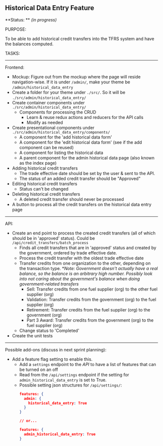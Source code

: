 Historical Data Entry Feature
--------------------------

**Status: ** *(in progress)*

PURPOSE:

To be able to add historical credit transfers into the TFRS system and have the balances computed.

TASKS:

------------
Frontend:
- Mockup: Figure out from the mockup where the page will reside navigation-wise. If it is under `/admin/`, make your theme be `/admin/historical_data_entry`
- Create a folder for your theme under `./src/`. So it will be `./src/admin/historical_data_entry/`
- Create container components under `./src/admin/historical_data_entry/`
  - Components for processing the CRUD
    - Learn & reuse redux actions and reducers for the API calls
    - Modify as needed
- Create presentational components under `./src/admin/historical_data_entry/components/`
  - A component for the 'add historical data form'
  - A component for the 'edit historical data form' (see if the add component can be reused)
  - A component for listing the historical data
  - A parent component for the admin historical data page (also known as the index page)
- Adding historical credit transfers
  - The trade effective date should be set by the user & sent to the API.
  - The status of an added credit transfer should be "Approved"
- Editing historical credit transfers
  - Status can't be changed
- Deleting historical credit transfers
  - A deleted credit transfer should never be processed
- A button to process all the credit transfers on the historical data entry page
-----------
API:
- Create an end point to process the created credit transfers (all of which should be in 'approved' status). Could be `/api/credit_transfers/batch_process`
  - Finds all credit transfers that are in 'approved' status and created by the government, ordered by trade effective date.
  - Process the credit transfer with the oldest trade effective date
  - Transfer credits from one organization to the other, depending on the transaction type. \**Note: Government doesn't actually have a real balance, so the balance is an arbitrary high number. Possibly look into not caring about the government's balance when doing government-related transfers*
    - Sell: Transfer credits from one fuel supplier (org) to the other fuel supplier (org)
    - Validation: Transfer credits from the government (org) to the fuel supplier (org)
    - Retirement: Transfer credits from the fuel supplier (org) to the government (org)
    - Part 3 Award: Transfer credits from the government (org) to the fuel supplier (org)
  - Change status to 'Completed'
- Create the unit tests
----
Possible add-ons (discuss in next sprint planning):
- Add a feature flag setting to enable this.
   - Add a `settings` endpoint to the *API* to have a list of features that can be turned on an off
   - Read from the `/api/settings` endpoint if the setting for `admin_historical_data_entry` is set to True.
   - Possible setting json structures for `/api/settings/`:
     ```json
     features: {
       admin: {
         historical_data_entry: True
       }
     }

     // or...

     features: {
       admin_historical_data_entry: True
     }
     ```
